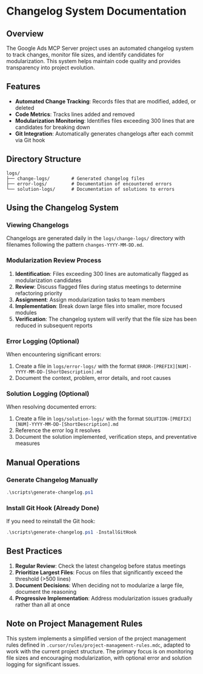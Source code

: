 # Changelog System Documentation

## Overview

The Google Ads MCP Server project uses an automated changelog system to track changes, monitor file sizes, and identify candidates for modularization. This system helps maintain code quality and provides transparency into project evolution.

## Features

- **Automated Change Tracking**: Records files that are modified, added, or deleted
- **Code Metrics**: Tracks lines added and removed
- **Modularization Monitoring**: Identifies files exceeding 300 lines that are candidates for breaking down
- **Git Integration**: Automatically generates changelogs after each commit via Git hook

## Directory Structure

```
logs/
├── change-logs/        # Generated changelog files
├── error-logs/         # Documentation of encountered errors
└── solution-logs/      # Documentation of solutions to errors
```

## Using the Changelog System

### Viewing Changelogs

Changelogs are generated daily in the `logs/change-logs/` directory with filenames following the pattern `changes-YYYY-MM-DD.md`.

### Modularization Review Process

1. **Identification**: Files exceeding 300 lines are automatically flagged as modularization candidates
2. **Review**: Discuss flagged files during status meetings to determine refactoring priority
3. **Assignment**: Assign modularization tasks to team members
4. **Implementation**: Break down large files into smaller, more focused modules
5. **Verification**: The changelog system will verify that the file size has been reduced in subsequent reports

### Error Logging (Optional)

When encountering significant errors:

1. Create a file in `logs/error-logs/` with the format `ERROR-[PREFIX][NUM]-YYYY-MM-DD-[ShortDescription].md`
2. Document the context, problem, error details, and root causes

### Solution Logging (Optional)

When resolving documented errors:

1. Create a file in `logs/solution-logs/` with the format `SOLUTION-[PREFIX][NUM]-YYYY-MM-DD-[ShortDescription].md`
2. Reference the error log it resolves
3. Document the solution implemented, verification steps, and preventative measures

## Manual Operations

### Generate Changelog Manually

```powershell
.\scripts\generate-changelog.ps1
```

### Install Git Hook (Already Done)

If you need to reinstall the Git hook:

```powershell
.\scripts\generate-changelog.ps1 -InstallGitHook
```

## Best Practices

1. **Regular Review**: Check the latest changelog before status meetings
2. **Prioritize Largest Files**: Focus on files that significantly exceed the threshold (>500 lines)
3. **Document Decisions**: When deciding not to modularize a large file, document the reasoning
4. **Progressive Implementation**: Address modularization issues gradually rather than all at once

## Note on Project Management Rules

This system implements a simplified version of the project management rules defined in `.cursor/rules/project-management-rules.mdc`, adapted to work with the current project structure. The primary focus is on monitoring file sizes and encouraging modularization, with optional error and solution logging for significant issues.
